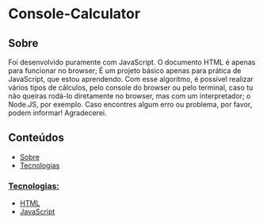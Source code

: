 # Console-Calculator
### <h2 id="Sobre">Sobre
<p text-align ="justify">
	Foi desenvolvido puramente com JavaScript. O documento HTML é apenas para funcionar no browser;
É um projeto  básico apenas para prática de JavaScript, que estou aprendendo. Com esse algoritmo, é possível realizar vários tipos de cálculos, pelo console do browser ou pelo terminal, caso tu não queiras rodá-lo diretamente no browser, mas com um interpretador; o Node.JS, por exemplo. Caso encontres algum erro ou problema, por favor, podem informar! Agradecerei.
</p>

</h2>

## Conteúdos

<ul>
	<li><a href="#Sobre">Sobre</li>
		<li><a href="#Tecnologias">Tecnologias</li>
</ul>



<h3 id="Tecnologias">Tecnologias:</h3>
<ul>
	<li>HTML</li>
	<li>JavaScript</li>
</ul>
